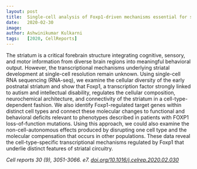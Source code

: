 ```yaml
---
layout: post
title:  Single-cell analysis of Foxp1-driven mechanisms essential for striatal development
date:   2020-02-30
image:
author: Ashwinikumar Kulkarni
tags:   [2020, CellReports]
---
```

<!-- ![post-thumb]({{site.baseurl}}/assets/images/blog/post-1.jpg){:class="img-fluid rounded float-left mr-5 mb-4"} -->

The striatum is a critical forebrain structure integrating cognitive, sensory,
and motor information from diverse brain regions into meaningful behavioral
output. However, the transcriptional mechanisms underlying striatal development
at single-cell resolution remain unknown. Using single-cell RNA sequencing
(RNA-seq), we examine the cellular diversity of the early postnatal striatum and
show that Foxp1, a transcription factor strongly linked to autism and
intellectual disability, regulates the cellular composition, neurochemical
architecture, and connectivity of the striatum in a cell-type-dependent fashion.
We also identify Foxp1-regulated target genes within distinct cell types and
connect these molecular changes to functional and behavioral deficits relevant
to phenotypes described in patients with FOXP1 loss-of-function mutations. Using
this approach, we could also examine the non-cell-autonomous effects produced by
disrupting one cell type and the molecular compensation that occurs in other
populations. These data reveal the cell-type-specific transcriptional mechanisms
regulated by Foxp1 that underlie distinct features of striatal circuitry.

*Cell reports 30 (9), 3051-3066. e7. <a target="_blank"  href="https://doi.org/10.1016/j.celrep.2020.02.030">doi.org/10.1016/j.celrep.2020.02.030</a>*
